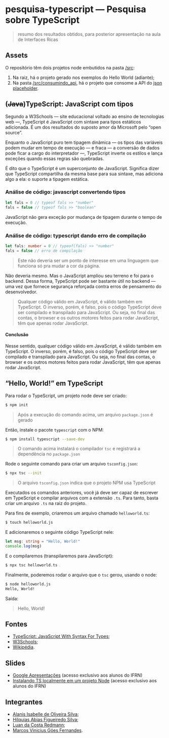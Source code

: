 # pesquisa-typescript — Pesquisa sobre TypeScript

> resumo dos resultados obtidos, para posterior apresentação na aula de Interfaces Ricas

## Assets

O repositório têm dois projetos node embutidos na pasta [/src](/src):

1. Na raiz, há o projeto gerado nos exemplos do Hello World (adiante);
1. Na pasta [/src/consumindo_api](), há o projeto que consome a API do [json placeholder](https://jsonplaceholder.typicode.com/).

<h2>(<del>Java</del>)TypeScript: JavaScript com tipos</h2>
Segundo a W3Schools — site educacional voltado ao ensino de tecnologias web —, TypeScript é JavaScript com sintaxe para tipos estáticos adicionada. É um dos resultados do suposto amor da Microsoft pelo “open source”.

Enquanto o JavaScript puro tem tipagem dinâmica — os tipos das variáveis podem mudar em tempo de execução — e fraca — a conversão de dados pode ficar a cargo do interpretador —, TypeScript inverte os estilos e lança exceções quando essas regras são quebradas.

É dito que o TypeScript é um superconjunto de JavaScript. Significa dizer que TypeScript compartilha da mesma base para sua sintaxe, mas adiciona algo a ela: o suporte a tipagem estática.


### Análise de código: javascript convertendo tipos
```js
let fals = 0 // typeof fals >> "number"
fals = false // typeof fals >> "boolean"
```

JavaScript não gera exceção por mudança de tipagem durante o tempo de execução.

### Análise de código: typescript dando erro de compilação

```ts
let fals: number = 0 // typeof(fals) >> "number"
fals = false // erro de compilação
```

> Este não deveria ser um ponto de interesse em uma linguagem que funciona só pra mudar a cor da página.

Não deveria mesmo. Mas o JavaScript ampliou seu terreno e foi para o backend. Dessa forma, TypeScript pode ser bastante útil no backend — uma vez que fornece segurança reforçada contra erros de pensamento do desenvolvedor.

> Qualquer código válido em JavaScript, é válido também em TypeScript. O inverso, porém, é falso, pois o código TypeScript deve ser compilado e transpilado para JavaScript. Ou seja, no final das contas, o browser e os outros motores feitos para rodar JavaScript, têm que apenas rodar JavaScript.

#### Conclusão
Nesse sentido, qualquer código válido em JavaScript, é válido também em TypeScript. O inverso, porém, é falso, pois o código TypeScript deve ser compilado e transpilado para JavaScript. Ou seja, no final das contas, o browser e os outros motores feitos para rodar JavaScript, têm que apenas rodar JavaScript.

## “Hello, World!” em TypeScript

Para rodar o TypeScript, um projeto node deve ser criado:

```bash
$ npm init
```

> Após a execução do comando acima, um arquivo `package.json` é gerado

Então, instale o pacote `typescript` com o NPM:

```bash
$ npm install typescript --save-dev
```

> O comando acima instalará o compilador `tsc` e registrará a dependência no `package.json`

Rode o seguinte comando para criar um arquivo `tsconfig.json`:

```bash
$ npx tsc --init
```

> O arquivo `tsconfig.json` indica que o projeto NPM usa TypeScript

Executados os comandos anteriores, você já deve ser capaz de escrever em TypeScript e compilar arquivos com a extensão `.ts`.
Para tanto, basta criar um arquivo `.ts` na raiz do projeto.

Para fins de exemplo, criaremos um arquivo chamado `helloworld.ts`:

```bash
$ touch helloworld.js
```

E adicionaremos o seguinte código TypeScript nele:

```ts
let msg: string = "Hello, World!"
console.log(msg)
```

E o compilaremos (transpilaremos para JavaScript):

```bash
$ npx tsc helloworld.ts
```

Finalmente, poderemos rodar o arquivo que o `tsc` gerou, usando o node:

```sh
$ node helloworld.js
Hello, World!
```
Saída:

> Hello, World!

## Fontes
- [TypeScript: JavaScript With Syntax For Types](https://www.typescriptlang.org/);
- [W3Schools](https://duckduckgo.com);
- [Wikipédia](https://pt.wikipedia.org/wiki/TypeScript).

##  Slides
- [Google Apresentações](https://docs.google.com/presentation/d/1SLd3gfY79CPHQivekRXGIF9NUGDHNtXVbBZ0c2tVqgE/edit?usp=sharing) (acesso exclusivo aos alunos do IFRN)
- [Instalando TS localmente em um projeto Node](https://docs.google.com/presentation/d/1eU608ehedxkQEOMkPzwViGISCSXLGSDMOGDxjQpWFrw/edit?usp=sharing) (acesso exclusivo aos alunos do IFRN)

## Integrantes
- [Alanis Isabelle de Oliveira Silva](https://github.com/allanisPixel);
- [Hilquias Abias Figueiredo Silva](https://github.com/HilquiasAbias);
- [Luan da Costa Redmann](https://github.com/cannudo);
- [Marcos Vinicius Góes Fernandes](https://github.com/MarVin17G).
